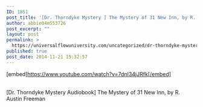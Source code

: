 ```yaml
---
ID: 1851
post_title: '[Dr. Thorndyke Mystery ] The Mystery of 31 New Inn, by R. Austin Freeman'
author: abbie04m553726
post_excerpt: ""
layout: post
permalink: >
  https://universalflowuniversity.com/uncategorized/dr-thorndyke-mystery-the-mystery-of-31-new-inn-by-r-austin-freeman/
published: true
post_date: 2014-11-21 15:32:57
---
```

[embed]https://www.youtube.com/watch?v=7dnI34jJRfk[/embed]</br></br>
<p>[Dr. Thorndyke Mystery Audiobook] The Mystery of 31 New Inn, by R. Austin Freeman</p>